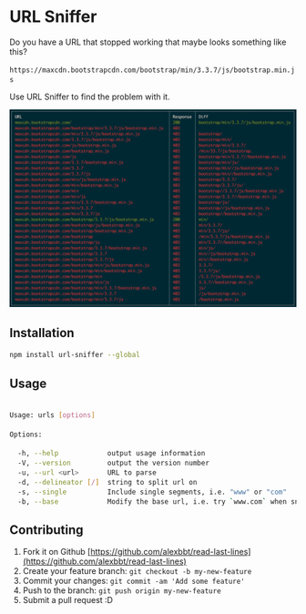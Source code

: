 # URL Sniffer

Do you have a URL that stopped working that maybe looks something like this?

`https://maxcdn.bootstrapcdn.com/bootstrap/min/3.3.7/js/bootstrap.min.js`

Use URL Sniffer to find the problem with it.

![Sample Output](/images/bootstrap.png)

## Installation

``` bash
npm install url-sniffer --global
```

## Usage

```Bash

Usage: urls [options]

Options:

  -h, --help            output usage information
  -V, --version         output the version number
  -u, --url <url>       URL to parse
  -d, --delineator [/]  string to split url on
  -s, --single          Include single segments, i.e. "www" or "com"
  -b, --base            Modify the base url, i.e. try `www.com` when sniffing `www.google.com`
```

## Contributing

1. Fork it on Github [https://github.com/alexbbt/read-last-lines](https://github.com/alexbbt/read-last-lines)
2. Create your feature branch: `git checkout -b my-new-feature`
3. Commit your changes: `git commit -am 'Add some feature'`
4. Push to the branch: `git push origin my-new-feature`
5. Submit a pull request :D
